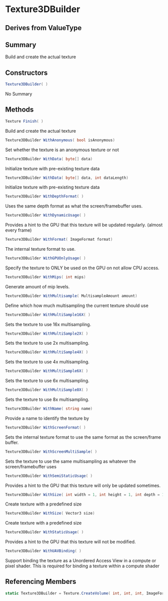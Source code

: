 # Texture3DBuilder

## Derives from ValueType

## Summary

Build and create the actual texture
## Constructors

```c#
Texture3DBuilder( ) 
```
No Summary
## Methods

```c#
Texture Finish( ) 
```
Build and create the actual texture
```c#
Texture3DBuilder WithAnonymous( bool isAnonymous) 
```
Set whether the texture is an anonymous texture or not
```c#
Texture3DBuilder WithData( byte[] data) 
```
Initialize texture with pre-existing texture data
```c#
Texture3DBuilder WithData( byte[] data, int dataLength) 
```
Initialize texture with pre-existing texture data
```c#
Texture3DBuilder WithDepthFormat( ) 
```
Uses the same depth format as what the screen/framebuffer uses.
```c#
Texture3DBuilder WithDynamicUsage( ) 
```
Provides a hint to the GPU that this texture will be updated regularly. (almost every frame)
```c#
Texture3DBuilder WithFormat( ImageFormat format) 
```
The internal texture format to use.
```c#
Texture3DBuilder WithGPUOnlyUsage( ) 
```
Specify the texture to ONLY be used on the GPU on not allow CPU access.
```c#
Texture3DBuilder WithMips( int mips) 
```
Generate amount of mip levels.
```c#
Texture3DBuilder WithMultisample( MultisampleAmount amount) 
```
Define which how much multisampling the current texture should use
```c#
Texture3DBuilder WithMultiSample16X( ) 
```
Sets the texture to use 16x multisampling.
```c#
Texture3DBuilder WithMultiSample2X( ) 
```
Sets the texture to use 2x multisampling.
```c#
Texture3DBuilder WithMultiSample4X( ) 
```
Sets the texture to use 4x multisampling.
```c#
Texture3DBuilder WithMultiSample6X( ) 
```
Sets the texture to use 6x multisampling.
```c#
Texture3DBuilder WithMultiSample8X( ) 
```
Sets the texture to use 8x multisampling.
```c#
Texture3DBuilder WithName( string name) 
```
Provide a name to identify the texture by
```c#
Texture3DBuilder WithScreenFormat( ) 
```
Sets the internal texture format to use the same format as the screen/frame buffer.
```c#
Texture3DBuilder WithScreenMultiSample( ) 
```
Sets the texture to use the same multisampling as whatever the screen/framebuffer uses
```c#
Texture3DBuilder WithSemiStaticUsage( ) 
```
Provides a hint to the GPU that this texture will only be updated sometimes.
```c#
Texture3DBuilder WithSize( int width = 1, int height = 1, int depth = 1) 
```
Create texture with a predefined size
```c#
Texture3DBuilder WithSize( Vector3 size) 
```
Create texture with a predefined size
```c#
Texture3DBuilder WithStaticUsage( ) 
```
Provides a hint to the GPU that this texture will not be modified.
```c#
Texture3DBuilder WithUAVBinding( ) 
```
Support binding the texture as a Unordered Access View in a compute or pixel shader.
This is required for binding a texture within a compute shader
## Referencing Members

```c#
static Texture3DBuilder = Texture.CreateVolume( int, int, int, ImageFormat ) 
```
